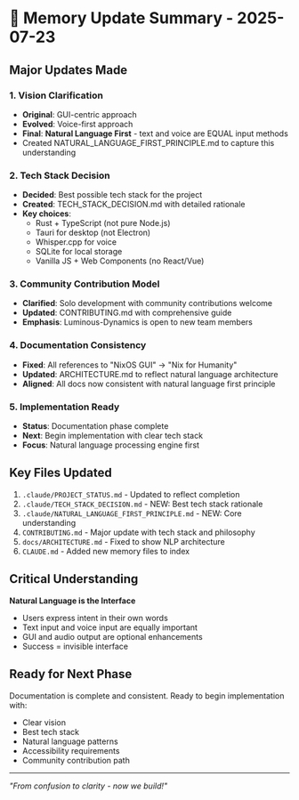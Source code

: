 # 📝 Memory Update Summary - 2025-07-23

## Major Updates Made

### 1. Vision Clarification
- **Original**: GUI-centric approach
- **Evolved**: Voice-first approach  
- **Final**: **Natural Language First** - text and voice are EQUAL input methods
- Created NATURAL_LANGUAGE_FIRST_PRINCIPLE.md to capture this understanding

### 2. Tech Stack Decision
- **Decided**: Best possible tech stack for the project
- **Created**: TECH_STACK_DECISION.md with detailed rationale
- **Key choices**:
  - Rust + TypeScript (not pure Node.js)
  - Tauri for desktop (not Electron)
  - Whisper.cpp for voice
  - SQLite for local storage
  - Vanilla JS + Web Components (no React/Vue)

### 3. Community Contribution Model
- **Clarified**: Solo development with community contributions welcome
- **Updated**: CONTRIBUTING.md with comprehensive guide
- **Emphasis**: Luminous-Dynamics is open to new team members

### 4. Documentation Consistency
- **Fixed**: All references to "NixOS GUI" → "Nix for Humanity"
- **Updated**: ARCHITECTURE.md to reflect natural language architecture
- **Aligned**: All docs now consistent with natural language first principle

### 5. Implementation Ready
- **Status**: Documentation phase complete
- **Next**: Begin implementation with clear tech stack
- **Focus**: Natural language processing engine first

## Key Files Updated

1. `.claude/PROJECT_STATUS.md` - Updated to reflect completion
2. `.claude/TECH_STACK_DECISION.md` - NEW: Best tech stack rationale
3. `.claude/NATURAL_LANGUAGE_FIRST_PRINCIPLE.md` - NEW: Core understanding
4. `CONTRIBUTING.md` - Major update with tech stack and philosophy
5. `docs/ARCHITECTURE.md` - Fixed to show NLP architecture
6. `CLAUDE.md` - Added new memory files to index

## Critical Understanding

**Natural Language is the Interface**
- Users express intent in their own words
- Text input and voice input are equally important
- GUI and audio output are optional enhancements
- Success = invisible interface

## Ready for Next Phase

Documentation is complete and consistent. Ready to begin implementation with:
- Clear vision
- Best tech stack
- Natural language patterns
- Accessibility requirements
- Community contribution path

---

*"From confusion to clarity - now we build!"*